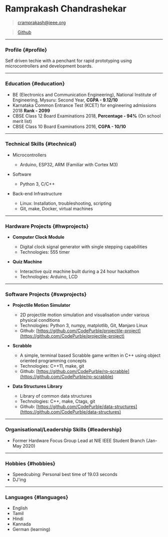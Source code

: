 # Ramprakash Chandrashekar

> [cramprakash@ieee.org](cramprakash@ieee.org)

> [Github](https://github.com/CodePurble)

------

### Profile {#profile}

Self driven techie with a penchant for rapid prototyping using microcontrollers
and development boards.

------

### Education {#education}

* BE (Electronics and Communication Engineering), National Institute of Engineering, Mysuru: Second Year, **CGPA - 9.12/10**
* Karnataka Common Entrance Test (KCET) for engineering admissions 2018 **Rank - 2099**
* CBSE Class 12 Board Examinations 2018, **Percentage - 94%** (On school merit list)
* CBSE Class 10 Board Examinations 2016, **CGPA - 10/10**

------

### Technical Skills {#technical}

* Microcontrollers
	* Arduino, ESP32, ARM (Familiar with Cortex M3)

* Software
	* Python 3, C/C++

* Back-end Infrastructure
	* Linux: Installation, troubleshooting, scripting
	* Git, make, Docker, virtual machines

------

### Hardware Projects {#hwprojects}

* **Computer Clock Module**
	* Digital clock signal generator with single stepping capabilities
	* Technologies: 555 timer

* **Quiz Machine**
	* Interactive quiz machine built during a 24 hour hackathon
	* Technologies: Arduino, LCD

------

### Software Projects {#swprojects}

* **Projectile Motion Simulator**
	* 2D projectile motion simulation and visualisation under various physical conditions
	* Technologies: Python 3, numpy, matplotlib, Git, Manjaro Linux
	* Github: [https://github.com/CodePurble/projectile-project](https://github.com/CodePurble/projectile-project)

* **Scrabble**
	* A simple, terminal based Scrabble game written in C++ using object oriented programming concepts
	* Technologies: C++11, make, git
	* Github: [https://github.com/CodePurble/rp-scrabble](https://github.com/CodePurble/rp-scrabble)

* **Data Structures Library**
	* Library of common data structures
	* Technologies: C++, make, Ctags, git
	* Github: [https://github.com/CodePurble/data-structures](https://github.com/CodePurble/data-structures)

------

### Organisational/Leadership Skills {#leadership}

* Former Hardware Focus Group Lead at NIE IEEE Student Branch (Jan-May 2020)

------

### Hobbies {#hobbies}

* Speedcubing: Personal best time of 19.03 seconds
* DJ'ing

------

### Languages {#languages}

* English
* Tamil
* Hindi
* Kannada
* German (learning)
